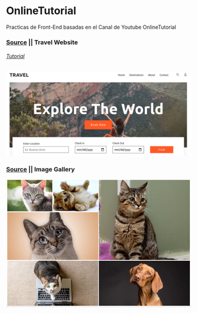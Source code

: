 # OnlineTutorial
Practicas de Front-End basadas en el Canal de Youtube  OnlineTutorial

### [Source](./TravelWebsite) || Travel Website 
###### [Tutorial](https://www.youtube.com/watch?v=zcOoapSi-uM)

![image](./captures/TravelWebside.PNG)

### [Source](./ImageGallery)  || Image Gallery
![image](./captures/ImagaGallery.PNG)
